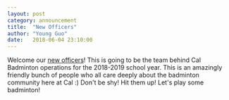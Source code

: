 ```yaml
---
layout: post
category: announcement
title:  "New Officers"
author: "Young Guo"
date:   2018-06-04 23:10:00
---
```


Welcome our [new officers](https://badminton.berkeley.edu/meet-officers.html)! This is going to be the team behind Cal Badminton operations for the 2018-2019 school year. This is an amazingly friendly bunch of people who all care deeply about the badminton community here at Cal :) Don't be shy! Hit them up! Let's play some badminton!
